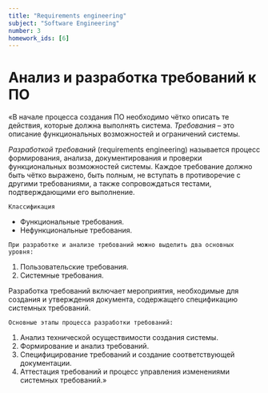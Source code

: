 ```yaml
---
title: "Requirements engineering"
subject: "Software Engineering"
number: 3
homework_ids: [6]
---
```


# Анализ и разработка требований к ПО

«В начале процесса создания ПО необходимо чётко описать те действия, которые должна выполнять система.
_Требования_ – это описание функциональных возможностей и ограничений системы.

_Разработкой требований_ (requirements engineering) называется процесс формирования, анализа, документирования и проверки функциональных возможностей системы. Каждое требование должно быть чётко выражено, быть полным, не вступать в противоречие с другими требованиями, а также сопровождаться тестами, подтверждающими его выполнение. 

`Классификация`

- Функциональные требования.
- Нефункциональные требования.

`При разработке и анализе требований можно выделить два основных уровня:`

1. Пользовательские требования.
2. Системные требования.

Разработка требований включает мероприятия, необходимые для создания и утверждения документа, содержащего спецификацию системных требований.

`Основные этапы процесса разработки требований:`

1. Анализ технической осуществимости создания системы.
2. Формирование и анализ требований.
3. Специфицирование требований и создание соответствующей документации.
4. Аттестация требований и процесс управления изменениями системных требований.»